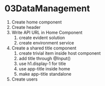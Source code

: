 # 03DataManagement

1. Create home component
2. Create header
3. Write API URL in Home Component
   1. create evident solution
   2. create environment service
4. Create a shared title component
   1. create trivial item inside host component
   2. add title through @Input()
   3. use h1.display-1 for title
   4. use app-title inside home
   5. make app-title standalone
5. Create users